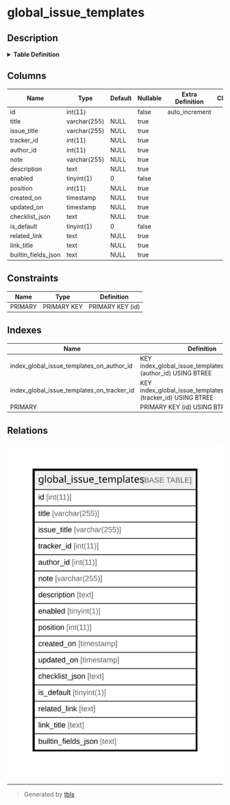 # global_issue_templates

## Description

<details>
<summary><strong>Table Definition</strong></summary>

```sql
CREATE TABLE `global_issue_templates` (
  `id` int(11) NOT NULL AUTO_INCREMENT,
  `title` varchar(255) DEFAULT NULL,
  `issue_title` varchar(255) DEFAULT NULL,
  `tracker_id` int(11) DEFAULT NULL,
  `author_id` int(11) DEFAULT NULL,
  `note` varchar(255) DEFAULT NULL,
  `description` text DEFAULT NULL,
  `enabled` tinyint(1) NOT NULL DEFAULT 0,
  `position` int(11) DEFAULT NULL,
  `created_on` timestamp NULL DEFAULT NULL,
  `updated_on` timestamp NULL DEFAULT NULL,
  `checklist_json` text DEFAULT NULL,
  `is_default` tinyint(1) NOT NULL DEFAULT 0,
  `related_link` text DEFAULT NULL,
  `link_title` text DEFAULT NULL,
  `builtin_fields_json` text DEFAULT NULL,
  PRIMARY KEY (`id`),
  KEY `index_global_issue_templates_on_author_id` (`author_id`),
  KEY `index_global_issue_templates_on_tracker_id` (`tracker_id`)
) ENGINE=InnoDB DEFAULT CHARSET=utf8mb4 COLLATE=utf8mb4_general_ci
```

</details>

## Columns

| Name | Type | Default | Nullable | Extra Definition | Children | Parents | Comment |
| ---- | ---- | ------- | -------- | ---------------- | -------- | ------- | ------- |
| id | int(11) |  | false | auto_increment |  |  |  |
| title | varchar(255) | NULL | true |  |  |  |  |
| issue_title | varchar(255) | NULL | true |  |  |  |  |
| tracker_id | int(11) | NULL | true |  |  |  |  |
| author_id | int(11) | NULL | true |  |  |  |  |
| note | varchar(255) | NULL | true |  |  |  |  |
| description | text | NULL | true |  |  |  |  |
| enabled | tinyint(1) | 0 | false |  |  |  |  |
| position | int(11) | NULL | true |  |  |  |  |
| created_on | timestamp | NULL | true |  |  |  |  |
| updated_on | timestamp | NULL | true |  |  |  |  |
| checklist_json | text | NULL | true |  |  |  |  |
| is_default | tinyint(1) | 0 | false |  |  |  |  |
| related_link | text | NULL | true |  |  |  |  |
| link_title | text | NULL | true |  |  |  |  |
| builtin_fields_json | text | NULL | true |  |  |  |  |

## Constraints

| Name | Type | Definition |
| ---- | ---- | ---------- |
| PRIMARY | PRIMARY KEY | PRIMARY KEY (id) |

## Indexes

| Name | Definition |
| ---- | ---------- |
| index_global_issue_templates_on_author_id | KEY index_global_issue_templates_on_author_id (author_id) USING BTREE |
| index_global_issue_templates_on_tracker_id | KEY index_global_issue_templates_on_tracker_id (tracker_id) USING BTREE |
| PRIMARY | PRIMARY KEY (id) USING BTREE |

## Relations

![er](global_issue_templates.svg)

---

> Generated by [tbls](https://github.com/k1LoW/tbls)

